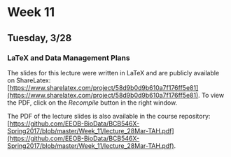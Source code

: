 # Week 11

## Tuesday, 3/28

### LaTeX and Data Management Plans

The slides for this lecture were written in LaTeX and are publicly available on ShareLatex: [https://www.sharelatex.com/project/58d9b0d9b610a7f176ff5e81](https://www.sharelatex.com/project/58d9b0d9b610a7f176ff5e81).
To view the PDF, click on the _Recompile_ button in the right window.

The PDF of the lecture slides is also available in the course repository: [https://github.com/EEOB-BioData/BCB546X-Spring2017/blob/master/Week_11/lecture_28Mar-TAH.pdf](https://github.com/EEOB-BioData/BCB546X-Spring2017/blob/master/Week_11/lecture_28Mar-TAH.pdf).